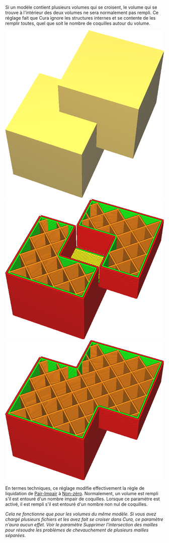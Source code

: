 Si un modèle contient plusieurs volumes qui se croisent, le volume qui se trouve à l'intérieur des deux volumes ne sera normalement pas rempli. Ce réglage fait que Cura ignore les structures internes et se contente de les remplir toutes, quel que soit le nombre de coquilles autour du volume.

![Un maillage avec deux cubes qui se croisent](../../../articles/images/meshfix_union_all_shell.png)
![Ne pas syndiquer tous les volumes](../../../articles/images/meshfix_union_all_disabled.png)
![L'union a supprimé le trou](../../../articles/images/meshfix_union_all_enabled.png)

En termes techniques, ce réglage modifie effectivement la règle de liquidation de [Pair-Impair](https://en.wikipedia.org/wiki/Even%E2%80%93odd_rule) à [Non-zéro](https://en.wikipedia.org/wiki/Nonzero-rule). Normalement, un volume est rempli s'il est entouré d'un nombre impair de coquilles. Lorsque ce paramètre est activé, il est rempli s'il est entouré d'un nombre non nul de coquilles.

*Cela ne fonctionne que pour les volumes du même modèle. Si vous avez chargé plusieurs fichiers et les avez fait se croiser dans Cura, ce paramètre n'aura aucun effet. Voir le paramètre Supprimer l'intersection des mailles pour résoudre les problèmes de chevauchement de plusieurs mailles séparées.*
